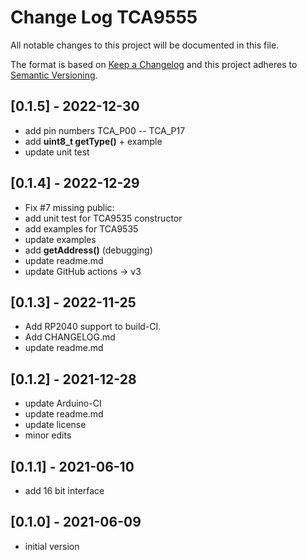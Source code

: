 # Change Log TCA9555

All notable changes to this project will be documented in this file.

The format is based on [Keep a Changelog](http://keepachangelog.com/)
and this project adheres to [Semantic Versioning](http://semver.org/).


## [0.1.5] - 2022-12-30
- add pin numbers TCA_P00 -- TCA_P17
- add **uint8_t getType()** + example
- update unit test


## [0.1.4] - 2022-12-29
- Fix #7 missing public:
- add unit test for TCA9535 constructor
- add examples for TCA9535
- update examples
- add **getAddress()** (debugging)
- update readme.md
- update GitHub actions -> v3

## [0.1.3] - 2022-11-25
- Add RP2040 support to build-CI.
- Add CHANGELOG.md
- update readme.md


## [0.1.2] - 2021-12-28
- update Arduino-CI
- update readme.md
- update license
- minor edits

## [0.1.1] - 2021-06-10
- add 16 bit interface


## [0.1.0] - 2021-06-09
- initial version

